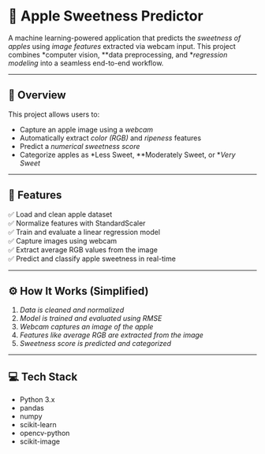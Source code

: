# 🍎 Apple Sweetness Predictor

A machine learning-powered application that predicts the *sweetness of apples* using *image features* extracted via webcam input. This project combines *computer vision, **data preprocessing, and **regression modeling* into a seamless end-to-end workflow.

---

## 📌 Overview

This project allows users to:
- Capture an apple image using a *webcam*
- Automatically extract *color (RGB)* and *ripeness* features
- Predict a *numerical sweetness score*
- Categorize apples as *Less Sweet, **Moderately Sweet, or **Very Sweet*

---

## 🧠 Features

✅ Load and clean apple dataset  
✅ Normalize features with StandardScaler  
✅ Train and evaluate a linear regression model  
✅ Capture images using webcam  
✅ Extract average RGB values from the image  
✅ Predict and classify apple sweetness in real-time  

---

## ⚙ How It Works (Simplified)

1. *Data is cleaned and normalized*  
2. *Model is trained and evaluated using RMSE*  
3. *Webcam captures an image of the apple*  
4. *Features like average RGB are extracted from the image*  
5. *Sweetness score is predicted and categorized*

---

## 💻 Tech Stack

- Python 3.x  
- pandas  
- numpy  
- scikit-learn  
- opencv-python  
- scikit-image





